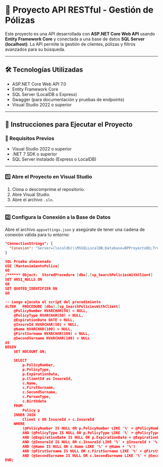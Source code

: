 # 📘 Proyecto API RESTful - Gestión de Pólizas

Este proyecto es una API desarrollada con **ASP.NET Core Web API** usando **Entity Framework Core** y conectada a una base de datos **SQL Server (localhost)**. La API permite la gestión de clientes, pólizas y filtros avanzados para su búsqueda.

---

## 🛠️ Tecnologías Utilizadas

- ASP.NET Core Web API 7.0
- Entity Framework Core
- SQL Server (LocalDB o Express)
- Swagger (para documentación y pruebas de endpoints)
- Visual Studio 2022 o superior

---

## 🚀 Instrucciones para Ejecutar el Proyecto

### 🔧 Requisitos Previos

- Visual Studio 2022 o superior
- .NET 7 SDK o superior
- SQL Server instalado (Express o LocalDB)

---

### 1️⃣ Abre el Proyecto en Visual Studio

1. Clona o descomprime el repositorio.
2. Abre Visual Studio.
3. Abre el archivo `.sln`.

---

### 2️⃣ Configura la Conexión a la Base de Datos

Abre el archivo `appsettings.json` y asegúrate de tener una cadena de conexión válida para tu entorno:

```json
"ConnectionStrings": {
  "Conexion": "Server=(localdb)\\MSSQLLocalDB;Database=BPProyectoDb;Trusted_Connection=True;MultipleActiveResultSets=true"
}

SQL Prueba almacenada
USE [MantenimientoPoliza]
GO
/****** Object:  StoredProcedure [dbo].[sp_SearchPoliciesWithClient]    Script Date: 15 abr 2025 12:11:45 ******/
SET ANSI_NULLS ON
GO
SET QUOTED_IDENTIFIER ON
GO

-- Luego ejecuta el script del procedimiento
ALTER   PROCEDURE [dbo].[sp_SearchPoliciesWithClient]
    @PolicyNumber NVARCHAR(50) = NULL,
    @PolicyType NVARCHAR(50) = NULL,
    @ExpirationDate DATE = NULL,
    @InsureId NVARCHAR(50) = NULL,
    @Name NVARCHAR(100) = NULL,
    @FirstSurname NVARCHAR(100) = NULL,
    @SecondSurname NVARCHAR(100) = NULL
AS
BEGIN
    SET NOCOUNT ON;

    SELECT 
        p.PolicyNumber,
        p.PolicyType,
        p.ExpirationDate,
        p.ClientId as InsureId,
        c.Name,
        c.FirstSurname,
        c.SecondSurname,
        c.PersonType,
        c.Birthdate
    FROM 
        Policy p
    INNER JOIN 
        Client c ON InsureId = c.InsureId
    WHERE 
        (@PolicyNumber IS NULL OR p.PolicyNumber LIKE '%' + @PolicyNumber + '%')
        AND (@PolicyType IS NULL OR p.PolicyType LIKE '%' + @PolicyType + '%')
        AND (@ExpirationDate IS NULL OR p.ExpirationDate = @ExpirationDate)
        AND (@InsureId IS NULL OR c.InsureId LIKE '%' + @InsureId + '%')
        AND (@Name IS NULL OR c.Name LIKE '%' + @Name + '%')
        AND (@FirstSurname IS NULL OR c.FirstSurname LIKE '%' + @FirstSurname + '%')
        AND (@SecondSurname IS NULL OR c.SecondSurname LIKE '%' + @SecondSurname + '%')
END;
